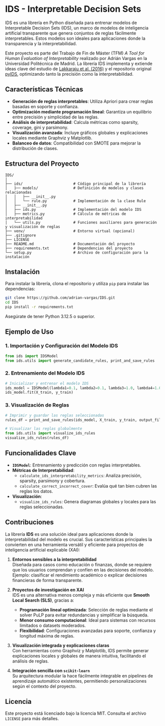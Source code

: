 
# IDS - Interpretable Decision Sets

IDS es una librería en Python diseñada para entrenar modelos de Interpretable Decision Sets (IDS), un marco de modelos de inteligencia artificial transparente que genera conjuntos de reglas fácilmente interpretables. Estos modelos son ideales para aplicaciones donde la transparencia y la interpretabilidad.

Este proyecto es parte del Trabajo de Fin de Máster (TFM) *A Tool for Human Evaluation of Interpretability* realizado por Adrián Vargas en la Universidad Politécnica de Madrid. La librería IDS implementa y extiende ideas clave del estudio de [Lakkaraju et al. (2016)](https://cs.stanford.edu/people/jure/pubs/interpretable-kdd16.pdf) y el repositorio original [pyIDS](https://github.com/jirifilip/pyIDS), optimizando tanto la precisión como la interpretabilidad.

## Características Técnicas

- **Generación de reglas interpretables**: Utiliza Apriori para crear reglas basadas en soporte y confianza.
- **Optimización mediante programación lineal**: Garantiza un equilibrio entre precisión y simplicidad de las reglas.
- **Análisis de interpretabilidad**: Calcula métricas como sparsity, coverage, gini y parsimony.
- **Visualización avanzada**: Incluye gráficos globales y explicaciones locales mediante Graphviz y Matplotlib.
- **Balanceo de datos**: Compatibilidad con SMOTE para mejorar la distribución de clases.

## Estructura del Proyecto

```
IDS/
│
├── ids/                       # Código principal de la librería
│   ├── models/                # Definición de modelos y clases relacionadas
│   │   ├── __init__.py
│   │   └── rule.py            # Implementación de la clase Rule
│   ├── __init__.py
│   ├── ids.py                 # Implementación del modelo IDS
│   ├── metrics.py             # Cálculo de métricas de interpretabilidad
│   └── utils.py               # Funciones auxiliares para generación y visualización de reglas
├── venv/                      # Entorno virtual (opcional)
├── .gitignore
├── LICENSE
├── README.md                  # Documentación del proyecto
├── requirements.txt           # Dependencias del proyecto
└── setup.py                   # Archivo de configuración para la instalación
```

## Instalación

Para instalar la librería, clona el repositorio y utiliza `pip` para instalar las dependencias:

```bash
git clone https://github.com/adrian-vargas/IDS.git
cd IDS
pip install -r requirements.txt
```

Asegúrate de tener Python 3.12.5 o superior.

## Ejemplo de Uso

### 1. Importación y Configuración del Modelo IDS

```python
from ids import IDSModel
from ids.utils import generate_candidate_rules, print_and_save_rules
```

### 2. Entrenamiento del Modelo IDS

```python
# Inicializar y entrenar el modelo IDS
ids_model = IDSModel(lambda1=0.1, lambda2=0.1, lambda3=1.0, lambda4=1.0, min_support=0.05, min_confidence=0.6, max_rule_length=3)
ids_model.fit(X_train, y_train)
```

### 3. Visualización de Reglas

```python
# Imprimir y guardar las reglas seleccionadas
rules_df = print_and_save_rules(ids_model, X_train, y_train, output_file="ids_rules.csv")

# Visualizar las reglas globalmente
from ids.utils import visualize_ids_rules
visualize_ids_rules(rules_df)
```

## Funcionalidades Clave

- **`IDSModel`**: Entrenamiento y predicción con reglas interpretables.
- **Métricas de Interpretabilidad**:
  - `calculate_ids_interpretability_metrics`: Analiza precisión, sparsity, parsimony y cobertura.
  - `calculate_correct_incorrect_cover`: Evalúa qué tan bien cubren las reglas los datos.
- **Visualización**:
  - `visualize_ids_rules`: Genera diagramas globales y locales para las reglas seleccionadas.

## Contribuciones

La librería **IDS** es una solución ideal para aplicaciones donde la interpretabilidad del modelo es crucial. Sus características principales la convierten en una herramienta versátil y eficiente para proyectos de inteligencia artificial explicable (XAI):

1. **Entornos sensibles a la interpretabilidad**  
   Diseñada para casos como educación o finanzas, donde se requiere que los usuarios comprendan y confíen en las decisiones del modelo. Ejemplo: clasificar el rendimiento académico o explicar decisiones financieras de forma transparente.

2. **Proyectos de investigación en XAI**  
   IDS es una alternativa menos compleja y más eficiente que **Smooth Local Search (SLS)**, gracias a:
   - **Programación lineal optimizada**: Selección de reglas mediante el solver PuLP para evitar redundancias y simplificar la búsqueda.
   - **Menor consumo computacional**: Ideal para sistemas con recursos limitados o datasets moderados.
   - **Flexibilidad**: Configuraciones avanzadas para soporte, confianza y longitud máxima de reglas.

3. **Visualización integrada y explicaciones claras**  
   Con herramientas como Graphviz y Matplotlib, IDS permite generar explicaciones locales y globales de manera intuitiva, facilitando el análisis de reglas.

4. **Integración sencilla con `scikit-learn`**  
   Su arquitectura modular la hace fácilmente integrable en pipelines de aprendizaje automático existentes, permitiendo personalizaciones según el contexto del proyecto.

## Licencia

Este proyecto está licenciado bajo la licencia MIT. Consulta el archivo `LICENSE` para más detalles.
